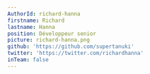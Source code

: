 ```yaml
---
AuthorId: richard-hanna
firstname: Richard
lastname: Hanna
position: Développeur senior
picture: richard-hanna.png
github: 'https://github.com/supertanuki'
twitter: 'https://twitter.com/richardhanna'
inTeam: false
---
```

